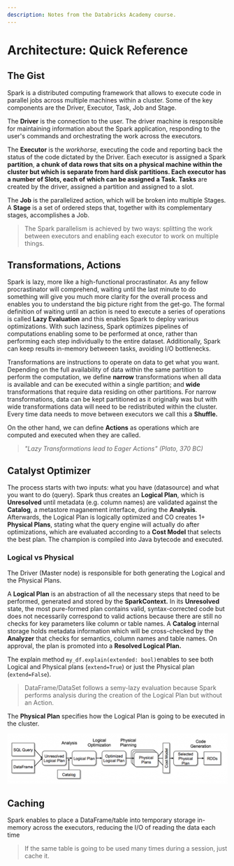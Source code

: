 ```yaml
---
description: Notes from the Databricks Academy course.
---
```


# Architecture: Quick Reference

## The Gist

Spark is a distributed computing framework that allows to execute code in parallel jobs across multiple machines within a cluster. Some of the key components are the Driver, Executor, Task, Job and Stage.

The **Driver** is the connection to the user. The driver machine is responsible for maintaining information about the Spark application, responding to the user's commands and orchestrating the work across the executors.

The **Executor** is the _workhorse,_ executing the code and reporting back the status of the code dictated by the Driver. Each executor is assigned a Spark **partition**, ****a chunk of data rows that sits on a physical machine within the cluster but which is separate from hard disk partitions. Each executor has a number of **Slots**, each of which can be assigned a Task**. Tasks** are created by the driver, assigned a partition and assigned to a slot.

The **Job** is the parallelized action, which will be broken into multiple Stages. A **Stage** is a set of ordered steps that, together with its complementary stages, accomplishes a Job.

> The Spark parallelism is achieved by two ways: splitting the work between executors and enabling each executor to work on multiple things.

## Transformations, Actions

Spark is lazy, more like a high-functional procrastinator. As any fellow procrastinator will comprehend, waiting until the last minute to do something will give you much more clarity for the overall process and enables you to understand the big picture right from the get-go. The formal definition of waiting until an action is need to execute a series of operations is called **Lazy Evaluation** and this enables Spark to deploy various optimizations. With such laziness, Spark optimizes pipelines of computations enabling some to be performed at once, rather than performing each step individually to the entire dataset. Additionally, Spark can keep results in-memory betweeen tasks, avoiding I/O bottlenecks.

Transformations are instructions to operate on data to get what you want. Depending on the full availability of data within the same partition to perform the computation, we define **narrow** transformations when all data is available and can be executed within a single partition; and **wide** transformations that require data residing on other partitions. For narrow transformations, data can be kept partitioned as it originally was but with wide transformations data will need to be redistributed within the cluster. Every time data needs to move between executors we call this a **Shuffle.**

On the other hand, we can define **Actions** as operations which are computed and executed when they are called.

> _"Lazy Transformations lead to Eager Actions" \(Plato, 370 BC\)_

## Catalyst Optimizer

The process starts with two inputs: what you have \(datasource\) and what you want to do \(query\). Spark thus creates an **Logical Plan**, which is **Unresolved** until metadata \(e.g. column names\) are validated against the **Catalog**, a metastore maganement interface, during the **Analysis**. Afterwards, the Logical Plan is logically optimized and CO creates 1+ **Physical Plans**, stating what the query engine will actually do after optimizations, which are evaluated according to a **Cost Model** that selects the best plan. The champion is compiled into Java bytecode and executed.

### Logical vs Physical

The Driver \(Master node\) is responsible for both generating the Logical and the Physical Plans. 

A **Logical Plan** is an abstraction of all the necessary steps that need to be performed, generated and stored by the **SparkContext.** In its **Unresolved** state, the most pure-formed plan contains valid, syntax-corrected code but does not necessarily correspond to valid actions because there are still no checks for key parameters like column or table names. A **Catalog** internal storage holds metadata information which will be cross-checked by the **Analyzer** that checks for semantics, column names and table names. On approval, the plan is promoted into a **Resolved Logical Plan.**

The explain method  `my_df.explain(extended: bool)`enables to see both Logical and Physical plans \(`extend=True`\) or just the Physical plan \(`extend=False`\).

> DataFrame/DataSet follows a semy-lazy evaluation because Spark performs analysis during the creation of the Logical Plan but without an Action.

The **Physical Plan** specifies how the Logical Plan is going to be executed in the cluster.

![](../../.gitbook/assets/image%20%2847%29.png)

## Caching

Spark enables to place a DataFrame/table into temporary storage in-memory across the executors, reducing the I/O of reading the data each time 

> If the same table is going to be used many times during a session, just cache it.

